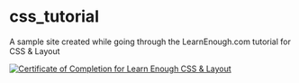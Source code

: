 # css_tutorial
A sample site created while going through the LearnEnough.com tutorial for CSS & Layout

<a href="https://www.learnenough.com/certificates/gregstephensjr"><img src="https://www.learnenough.com/certificates/gregstephensjr/css-and-layout-tutorial.svg" alt="Certificate of Completion for Learn Enough CSS &amp; Layout"></a>
